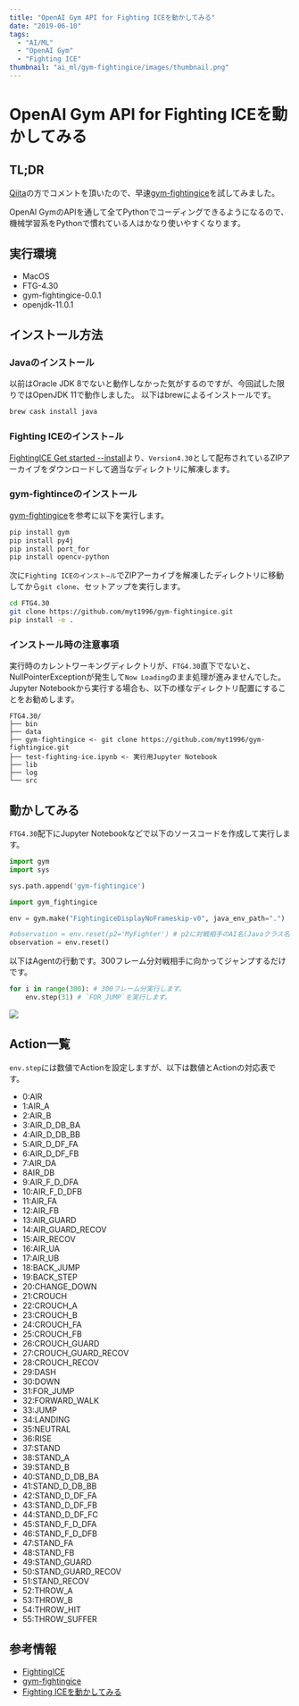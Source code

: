 ```yaml
---
title: "OpenAI Gym API for Fighting ICEを動かしてみる"
date: "2019-06-10"
tags:
  - "AI/ML"
  - "OpenAI Gym"
  - "Fighting ICE"
thumbnail: "ai_ml/gym-fightingice/images/thumbnail.png"
---
```

# OpenAI Gym API for Fighting ICEを動かしてみる

## TL;DR

[Qiita](https://qiita.com/hideki/items/589a4fad8e135d5adcbd)の方でコメントを頂いたので、早速[gym-fightingice](https://github.com/myt1996/gym-fightingice)を試してみました。

OpenAI GymのAPIを通して全てPythonでコーディングできるようになるので、機械学習系をPythonで慣れている人はかなり使いやすくなります。

## 実行環境

* MacOS
* FTG-4.30
* gym-fightingice-0.0.1
* openjdk-11.0.1

## インストール方法

### Javaのインストール

以前はOracle JDK 8でないと動作しなかった気がするのですが、今回試した限りではOpenJDK 11で動作しました。
以下はbrewによるインストールです。

```bash
brew cask install java
```

### Fighting ICEのインスト−ル

[FightingICE Get started --install](http://www.ice.ci.ritsumei.ac.jp/~ftgaic/index-2.html)より、`Version4.30`として配布されているZIPアーカイブをダウンロードして適当なディレクトリに解凍します。

### gym-fightinceのインストール

[gym-fightingice](https://github.com/myt1996/gym-fightingice)を参考に以下を実行します。

```bash
pip install gym
pip install py4j
pip install port_for
pip install opencv-python
```

次に`Fighting ICEのインスト−ル`でZIPアーカイブを解凍したディレクトリに移動してから`git clone`、セットアップを実行します。

```bash
cd FTG4.30
git clone https://github.com/myt1996/gym-fightingice.git
pip install -e .
```

### インストール時の注意事項

実行時のカレントワーキングディレクトリが、`FTG4.30`直下でないと、NullPointerExceptionが発生して`Now Loading`のまま処理が進みませんでした。
Jupyter Notebookから実行する場合も、以下の様なディレクトリ配置にすることをお勧めします。

```
FTG4.30/
├── bin
├── data
├── gym-fightingice <- git clone https://github.com/myt1996/gym-fightingice.git
├── test-fighting-ice.ipynb <- 実行用Jupyter Notebook
├── lib
├── log
└── src
```

## 動かしてみる

`FTG4.30`配下にJupyter Notebookなどで以下のソースコードを作成して実行します。

```python
import gym
import sys

sys.path.append('gym-fightingice')

import gym_fightingice

env = gym.make("FightingiceDisplayNoFrameskip-v0", java_env_path=".")

#observation = env.reset(p2='MyFighter') # p2に対戦相手のAI名(Javaクラス名)を指定することが出来ます。
observation = env.reset()
```

以下はAgentの行動です。300フレーム分対戦相手に向かってジャンプするだけです。

```python
for i in range(300): # 300フレーム分実行します。
    env.step(31) # `FOR_JUMP`を実行します。
```

![](images/gym-fightingice-demo.gif)

## Action一覧

`env.step`には数値でActionを設定しますが、以下は数値とActionの対応表です。

* 0:AIR
* 1:AIR_A
* 2:AIR_B
* 3:AIR_D_DB_BA
* 4:AIR_D_DB_BB
* 5:AIR_D_DF_FA
* 6:AIR_D_DF_FB
* 7:AIR_DA
* 8AIR_DB
* 9:AIR_F_D_DFA
* 10:AIR_F_D_DFB
* 11:AIR_FA
* 12:AIR_FB
* 13:AIR_GUARD
* 14:AIR_GUARD_RECOV
* 15:AIR_RECOV
* 16:AIR_UA
* 17:AIR_UB
* 18:BACK_JUMP
* 19:BACK_STEP
* 20:CHANGE_DOWN
* 21:CROUCH
* 22:CROUCH_A
* 23:CROUCH_B
* 24:CROUCH_FA
* 25:CROUCH_FB
* 26:CROUCH_GUARD
* 27:CROUCH_GUARD_RECOV
* 28:CROUCH_RECOV
* 29:DASH
* 30:DOWN
* 31:FOR_JUMP
* 32:FORWARD_WALK
* 33:JUMP
* 34:LANDING
* 35:NEUTRAL
* 36:RISE
* 37:STAND
* 38:STAND_A
* 39:STAND_B
* 40:STAND_D_DB_BA
* 41:STAND_D_DB_BB
* 42:STAND_D_DF_FA
* 43:STAND_D_DF_FB
* 44:STAND_D_DF_FC
* 45:STAND_F_D_DFA
* 46:STAND_F_D_DFB
* 47:STAND_FA
* 48:STAND_FB
* 49:STAND_GUARD
* 50:STAND_GUARD_RECOV
* 51:STAND_RECOV
* 52:THROW_A
* 53:THROW_B
* 54:THROW_HIT
* 55:THROW_SUFFER

## 参考情報

* [FightingICE](http://www.ice.ci.ritsumei.ac.jp/~ftgaic/index-2.html)
* [gym-fightingice](https://github.com/myt1996/gym-fightingice)
* [Fighting ICEを動かしてみる](https://qiita.com/hideki/items/589a4fad8e135d5adcbd)